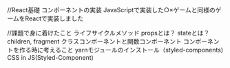 //React基礎 コンポーネントの実装
JavaScriptで実装した○×ゲームと同様のゲームをReactで実装しました

//課題で身に着けたこと
ライフサイクルメソッド
propsとは？
stateとは？
children, fragment
クラスコンポーネントと関数コンポーネント
コンポーネントを作る時に考えること
yarnモジュールのインストール（styled-components)
CSS in JS(Styled-Component)
